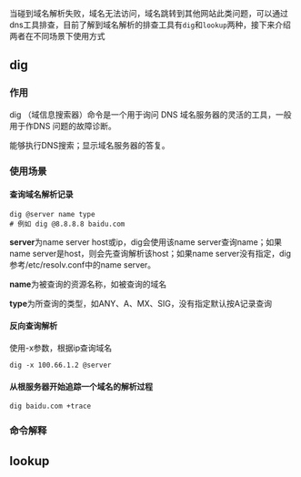 当碰到域名解析失败，域名无法访问，域名跳转到其他网站此类问题，可以通过dns工具排查，目前了解到域名解析的排查工具有`dig`和`lookup`两种，接下来介绍两者在不同场景下使用方式

## dig

### 作用

dig （域信息搜索器）命令是一个用于询问 DNS 域名服务器的灵活的工具，一般用于作DNS 问题的故障诊断。

能够执行DNS搜索；显示域名服务器的答复。

### 使用场景

#### 查询域名解析记录

```shell
dig @server name type
# 例如 dig @8.8.8.8 baidu.com
```

**server**为name server host或ip，dig会使用该name server查询name；如果name server是host，则会先查询解析该host；如果name server没有指定，dig参考/etc/resolv.conf中的name server。

**name**为被查询的资源名称，如被查询的域名

**type**为所查询的类型，如ANY、A、MX、SIG，没有指定默认按A记录查询

#### 反向查询解析

使用-x参数，根据ip查询域名

```shell
dig -x 100.66.1.2 @server
```

#### 从根服务器开始追踪一个域名的解析过程

```she
dig baidu.com +trace
```



### 命令解释



## lookup



